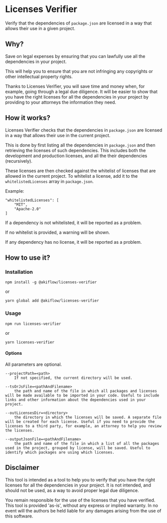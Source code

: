 # Licenses Verifier

Verify that the dependencies of `package.json` are licensed in a way that allows their use in a given project.

## Why?

Save on legal expenses by ensuring that you can lawfully use all the dependencies in your project.

This will help you to ensure that you are not infringing any copyrights or other intellectual property rights.

Thanks to Licenses Verifier, you will save time and money when, for example, going through a legal due diligence. It will be easier to show that you have the right licenses for all the dependencies in your project by providing to your attorneys the information they need.

## How it works?

Licenses Verifier checks that the dependencies in `package.json` are licensed in a way that allows their use in the current project.

This is done by first listing all the dependencies in `package.json` and then retrieving the licenses of such dependencies. This includes both the development and production licenses, and all the their dependencies (recursively).

These licenses are then checked against the whitelist of licenses that are allowed in the current project. To whitelist a license, add it to the `whitelistedLicenses` array in `package.json`.

Example:

    "whitelistedLicenses": [
        "MIT",
        "Apache-2.0"
    ]

If a dependency is not whitelisted, it will be reported as a problem.

If no whitelist is provided, a warning will be shown.

If any dependency has no license, it will be reported as a problem.

## How to use it?

### Installation

    npm install -g @akiflow/licenses-verifier

or

    yarn global add @akiflow/licenses-verifier

### Usage

    npm run licenses-verifier

or

    yarn licenses-verifier

#### Options

All parameters are optional.

    --projectPath=<path>
        If not specified, the current directory will be used.

    --tsOrJsFile=<pathAndFilename>
        the path and name of the file in which all packages and licenses will be made available to be imported in your code. Useful to include links and other information about the dependencies used in your project.
    
    --outLicensesDir=<directory>
        the directory in which the licenses will be saved. A separate file will be created for each license. Useful if you need to provide the licenses to a third party, for example, an attorney to help you review the licenses.

    --outputJsonFile=<pathAndFilename>
        the path and name of the file in which a list of all the packages used in the project, grouped by license, will be saved. Useful to identify which packages are using which licenses.

## Disclaimer

This tool is intended as a tool to help you to verify that you have the right licenses for all the dependencies in your project. It is not intended, and should not be used, as a way to avoid proper legal due diligence.

You remain responsible for the use of the licenses that you have verified. This tool is provided 'as-is', without any express or implied warranty. In no event will the authors be held liable for any damages arising from the use of this software.